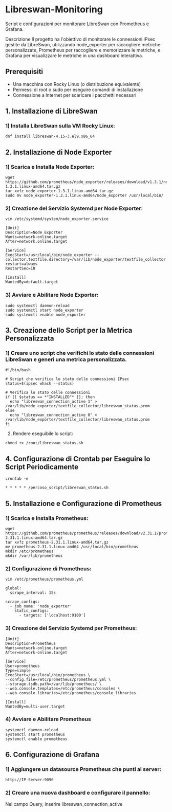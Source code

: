 # Libreswan-Monitoring
Script e configurazioni per monitorare LibreSwan con Prometheus e Grafana.

Descrizione
Il progetto ha l'obiettivo di monitorare le connessioni IPsec gestite da LibreSwan, utilizzando node_exporter per raccogliere metriche personalizzate, Prometheus per raccogliere e memorizzare le metriche, e Grafana per visualizzare le metriche in una dashboard interattiva.

## Prerequisiti

- Una macchina con Rocky Linux (o distribuzione equivalente)
- Permessi di root o sudo per eseguire comandi di installazione
- Connessione a Internet per scaricare i pacchetti necessari


## 1. Installazione di LibreSwan

### 1) Installa LibreSwan sulla VM Rocky Linux:
``` 
dnf install libreswan-4.15-3.el9.x86_64
```
## 2. Installazione di Node Exporter
   
### 1) Scarica e Installa Node Exporter:
```   
wget https://github.com/prometheus/node_exporter/releases/download/v1.3.1/node_exporter-1.3.1.linux-amd64.tar.gz
tar xvfz node_exporter-1.3.1.linux-amd64.tar.gz
sudo mv node_exporter-1.3.1.linux-amd64/node_exporter /usr/local/bin/
```
### 2) Creazione del Servizio Systemd per Node Exporter:
 ```  
vim /etc/systemd/system/node_exporter.service

[Unit]
Description=Node Exporter
Wants=network-online.target
After=network.online.target

[Service]
ExecStart=/usr/local/bin/node_exporter --collector.textfile.directory=/var/lib/node_exporter/textfile_collector
restart=always
RestartSec=10

[Install]
WantedBy=default.target
```
### 3) Avviare e Abilitare Node Exporter:
```   
sudo systemctl daemon-reload
sudo systemctl start node_exporter
sudo systemctl enable node_exporter
```
## 3. Creazione dello Script per la Metrica Personalizzata

### 1) Creare uno script che verifichi lo stato delle connessioni LibreSwan e generi una metrica personalizzata.
```
#!/bin/bash

# Script che verifica lo stato delle connessioni IPsec
status=$(ipsec whack --status)

# Verifica lo stato delle connessioni
if [[ $status == *"INSTALLED"* ]]; then
  echo "libreswan_connection_active 1" > /var/lib/node_exporter/textfile_collector/libreswan_status.prom
else
  echo "libreswan_connection_active 0" > /var/lib/node_exporter/textfile_collector/libreswan_status.prom
fi
```
2) Rendere eseguibile lo script:
``` 
chmod +x /root/libreswan_status.sh
```
##  4. Configurazione di Crontab per Eseguire lo Script Periodicamente
```
crontab -e

* * * * * /percoso_script/libreswan_status.sh
```
## 5. Installazione e Configurazione di Prometheus

### 1) Scarica e Installa Prometheus:
```   
wget https://github.com/prometheus/prometheus/releases/download/v2.31.1/prometheus-2.31.1.linux-amd64.tar.gz
tar xvfz prometheus-2.31.1.linux-amd64.tar.gz
mv prometheus-2.31.1.linux-amd64 /usr/local/bin/prometheus
mkdir /etc/prometheus
mkdir /var/lib/prometheus
```
### 2) Configurazione di Prometheus:
```
vim /etc/prometheus/prometheus.yml

global:
  scrape_interval: 15s

scrape_configs:
  - job_name: 'node_exporter'
    static_configs:
      - targets: ['localhost:9100']
   ```
### 3) Creazione del Servizio Systemd per Prometheus:
```
[Unit]
Description=Prometheus
Wants=network-online.target
After=network-online.target

[Service]
User=prometheus
Type=simple
ExecStart=/usr/local/bin/prometheus \
--config.file=/etc/prometheus/prometheus.yml \
--storage.tsdb.path=/var/lib/prometheus/ \
--web.console.templates=/etc/prometheus/consoles \
--web.console.libraries=/etc/prometheus/console_libraries

[Install]
WantedBy=multi-user.target
```
### 4) Avviare e Abilitare Prometheus
 ```  
systemctl daemon-reload
systemctl start prometheus
systemctl enable prometheus
```
## 6. Configurazione di Grafana

### 1) Aggiungere un datasource Prometheus che punti al server:
```   
http://IP-Server:9090
```
### 2) Creare una nuova dashboard e configurare il pannello:
   
Nel campo Query, inserire libreswan_connection_active









       



